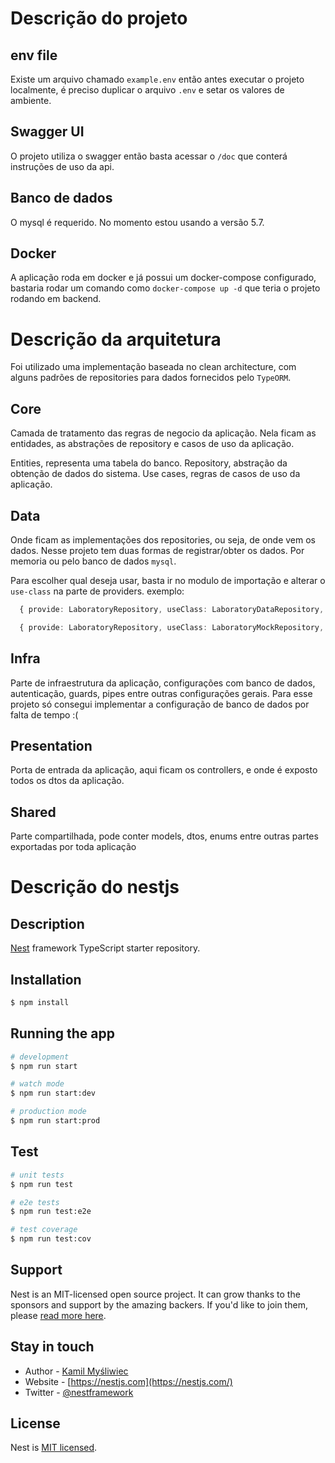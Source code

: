 # Descrição do projeto

## env file
Existe um arquivo chamado `example.env` então antes executar o projeto localmente, é preciso duplicar o arquivo `.env` e setar os valores de ambiente. 

## Swagger UI

O projeto utiliza o swagger então basta acessar o `/doc` que conterá instruções de uso da api.

## Banco de dados 

O mysql é requerido. No momento estou usando a versão 5.7.

## Docker

A aplicação roda em docker e já possui um docker-compose configurado, bastaria rodar um comando como `docker-compose up -d` que teria o projeto rodando em backend.


# Descrição da arquitetura
Foi utilizado uma implementação baseada no clean architecture, com alguns padrões de repositories para dados fornecidos pelo `TypeORM`.

## Core

Camada de tratamento das regras de negocio da aplicação. Nela ficam as entidades, as abstrações de repository e casos de uso da aplicação.

Entities, representa uma tabela do banco.
Repository, abstração da obtenção de dados do sistema.
Use cases, regras de casos de uso da aplicação.

## Data

Onde ficam as implementações dos repositories, ou seja, de onde vem os dados. Nesse projeto tem duas formas de registrar/obter os dados. Por memoria ou pelo banco de dados `mysql`.

Para escolher qual deseja usar, basta ir no modulo de importação e alterar o `use-class` na parte de providers. exemplo:

```ts
  { provide: LaboratoryRepository, useClass: LaboratoryDataRepository, } // usando o banco de dados

  { provide: LaboratoryRepository, useClass: LaboratoryMockRepository, } // usando mocks e dados em cache
```

## Infra

Parte de infraestrutura da aplicação, configurações com banco de dados, autenticação, guards, pipes entre outras configurações gerais. Para esse projeto só consegui implementar a configuração de banco de dados por falta de tempo :(

## Presentation
Porta de entrada da aplicação, aqui ficam os controllers, e onde é exposto todos os dtos da aplicação.


## Shared
Parte compartilhada, pode conter models, dtos, enums entre outras partes exportadas por toda aplicação


# Descrição do nestjs
## Description

[Nest](https://github.com/nestjs/nest) framework TypeScript starter repository.

## Installation

```bash
$ npm install
```

## Running the app

```bash
# development
$ npm run start

# watch mode
$ npm run start:dev

# production mode
$ npm run start:prod
```

## Test

```bash
# unit tests
$ npm run test

# e2e tests
$ npm run test:e2e

# test coverage
$ npm run test:cov
```

## Support

Nest is an MIT-licensed open source project. It can grow thanks to the sponsors and support by the amazing backers. If you'd like to join them, please [read more here](https://docs.nestjs.com/support).

## Stay in touch

- Author - [Kamil Myśliwiec](https://kamilmysliwiec.com)
- Website - [https://nestjs.com](https://nestjs.com/)
- Twitter - [@nestframework](https://twitter.com/nestframework)

## License

Nest is [MIT licensed](LICENSE).
